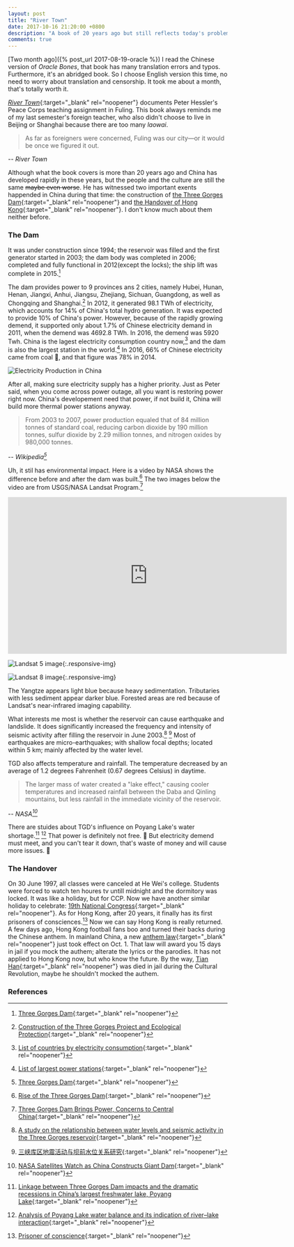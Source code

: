 ```yaml
---
layout: post
title: "River Town"
date: 2017-10-16 21:20:00 +0800
description: "A book of 20 years ago but still reflects today's problems."
comments: true
---
```

[Two month ago]({% post_url 2017-08-19-oracle %}) I read the Chinese version of *Oracle Bones*, that book has many translation errors and typos. Furthermore, it's an abridged book. So I choose English version this time, no need to worry about translation and censorship. It took me about a month, that's totally worth it.

[*River Town*](https://www.amazon.com/River-Town-Years-Yangtze-P-S-ebook/dp/B0046ZREEA){:target="_blank" rel="noopener"} documents Peter Hessler's Peace Corps teaching assignment in Fuling. This book always reminds me of my last semester's foreign teacher, who also didn't choose to live in Beijing or Shanghai because there are too many *laowai*.

>As far as foreigners were concerned, Fuling was our city—or it would be once we figured it out.
>
-- <cite>River Town</cite>

Although what the book covers is more than 20 years ago and China has developed rapidly in these years, but the people and the culture are still the same ~~maybe even worse~~. He has witnessed two important exents happended in China during that time: the construction of [the Three Gorges Dam](https://www.wikiwand.com/en/Three_Gorges_Dam){:target="_blank" rel="noopener"} and [the Handover of Hong Kong](https://www.wikiwand.com/en/Transfer_of_sovereignty_over_Hong_Kong){:target="_blank" rel="noopener"}. I don't know much about them neither before.

### The Dam

It was under construction since 1994; the reservoir was filled and the first generator started in 2003; the dam body was completed in 2006; completed and fully functional in 2012(except the locks); the ship lift was complete in 2015.[^1]

The dam provides power to 9 provinces ans 2 cities, namely Hubei, Hunan, Henan, Jiangxi, Anhui, Jiangsu, Zhejiang, Sichuan, Guangdong, as well as Chongqing and Shanghai.[^2] In 2012, it generated 98.1 TWh of electricity, which accounts for 14% of China's total hydro generation. It was expected to provide 10% of China's power. However, because of the rapidly growing demend, it supported only about 1.7% of Chinese electricity demand in 2011, when the demend was 4692.8 TWh. In 2016, the demend was 5920 Twh. China is the lagest electricity consumption country now,[^3] and the dam is also the largest station in the world.[^4] In 2016, 66% of Chinese electricity came from coal 👏, and that figure was 78% in 2014.

![Electricity Production in China](https://upload.wikimedia.org/wikipedia/commons/b/b0/Electricity_Production_in_China.png)

After all, making sure electricity supply has a higher priority. Just as Peter said, when you come across power outage, all you want is restoring power right now. China's developement need that power, if not build it, China will build more thermal power stations anyway.

>From 2003 to 2007, power production equaled that of 84 million tonnes of standard coal, reducing carbon dioxide by 190 million tonnes, sulfur dioxide by 2.29 million tonnes, and nitrogen oxides by 980,000 tonnes.
>
-- <cite>Wikipedia[^1]</cite>

Uh, it stil has environmental impact. Here is a video by NASA shows the difference before and after the dam was built.[^5] The two images below the video are from USGS/NASA Landsat Program.[^6]

<div class="video-container">
    <iframe width="640" height="360" src="https://www.youtube.com/embed/djWO_A78egM" frameborder="0" allowfullscreen></iframe>
</div>

![Landsat 5 image](https://prd-wret.s3-us-west-2.amazonaws.com/assets/palladium/production/s3fs-public/thumbnails/image/Yangtze%20River%201.jpg){:.responsive-img}

![Landsat 8 image](https://prd-wret.s3-us-west-2.amazonaws.com/assets/palladium/production/s3fs-public/thumbnails/image/Yangtze%20River%202.jpg){:.responsive-img}

The Yangtze appears light blue because heavy sedimentation. Tributaries with less sediment appear darker blue. Forested areas are red because of Landsat's near-infrared imaging capability.

What interests me most is whether the reservoir can cause earthquake and landslide. It does significantly increased the frequency and intensity of seismic activity after filling the reservoir in June 2003.[^7] [^8] Most of earthquakes are micro-earthquakes; with shallow focal depths; located within 5 km; mainly affected by the water level.

TGD also affects temperature and rainfall. The temperature decreased by an average of 1.2 degrees Fahrenheit (0.67 degrees Celsius) in daytime.

>The larger mass of water created a "lake effect," causing cooler temperatures and increased rainfall between the Daba and Qinling mountains, but less rainfall in the immediate vicinity of the reservoir.
>
-- <cite>NASA[^9]</cite>

There are stuides about TGD's influence on Poyang Lake's water shortage.[^10] [^11] That power is definitely not free. 🙁 But electricity demend must meet, and you can't tear it down, that's waste of money and will cause more issues. 🤷‍

### The Handover

On 30 June 1997, all classes were canceled at He Wei's college. Students were forced to watch ten houres tv untill midnight and the dormitory was locked. It was like a holiday, but for CCP. Now we have another similar holiday to celebrate: [19th National Congress](https://www.wikiwand.com/en/19th_National_Congress_of_the_Communist_Party_of_China){:target="_blank" rel="noopener"}. As for Hong Kong, after 20 years, it finally has its first prisoners of consciences.[^12] Now we can say Hong Kong is really returned. A few days ago, Hong Kong football fans boo and turned their backs during the Chinese anthem. In mainland China, a new [anthem law](https://www.wikiwand.com/zh/中华人民共和国国歌法){:target="_blank" rel="noopener"} just took effect on Oct. 1. That law will award you 15 days in jail if you mock the authem; alterate the lyrics or the parodies. It has not applied to Hong Kong now, but who know the future. By the way, [Tian Han](https://www.wikiwand.com/en/Tian_Han){:target="_blank" rel="noopener"} was died in jail during the Cultural Revolution, maybe he shouldn't mocked the authem.

### References

[^1]: [Three Gorges Dam](https://www.wikiwand.com/en/Three_Gorges_Dam){:target="_blank" rel="noopener"}

[^2]: [Construction of the Three Gorges Project and Ecological Protection](http://en.chinagate.cn/reports/2007-12/05/content_9348644.htm){:target="_blank" rel="noopener"}

[^3]: [List of countries by electricity consumption](https://www.wikiwand.com/en/List_of_countries_by_electricity_consumption){:target="_blank" rel="noopener"}

[^4]: [List of largest power stations](https://www.wikiwand.com/en/List_of_largest_power_stations){:target="_blank" rel="noopener"}

[^5]: [Rise of the Three Gorges Dam](https://svs.gsfc.nasa.gov/vis/a000000/a003400/a003433){:target="_blank" rel="noopener"}

[^6]: [Three Gorges Dam Brings Power, Concerns to Central China](https://www.usgs.gov/news/earthview-three-gorges-dam-brings-power-concerns-central-china){:target="_blank" rel="noopener"}

[^7]: [A study on the relationship between water levels and seismic activity in the Three Gorges reservoir](http://probeinternational.org/library/wp-content/uploads/2011/06/3-Gorges-Report-26-5.pdf){:target="_blank" rel="noopener"}

[^8]: [三峡库区地震活动与坝前水位关系研究](http://probeinternational.org/library/wp-content/uploads/2011/06/RIS-at-TG-Complete-study-PDF-1.pdf){:target="_blank" rel="noopener"}

[^9]: [NASA Satellites Watch as China Constructs Giant Dam](https://www.nasa.gov/centers/goddard/news/topstory/2007/dam_construct.html){:target="_blank" rel="noopener"}

[^10]: [Linkage  between Three Gorges Dam impacts and the dramatic recessions in China’s largest freshwater lake, Poyang Lake](https://www.nature.com/articles/srep18197.pdf){:target="_blank" rel="noopener"}

[^11]: [Analysis of Poyang Lake water balance and its indication of river–lake interaction](https://sci-hub.io/10.1186/s40064-016-3239-5){:target="_blank" rel="noopener"}

[^12]: [Prisoner of conscience](https://www.wikiwand.com/en/Prisoner_of_conscience#/Hong_Kong){:target="_blank" rel="noopener"}